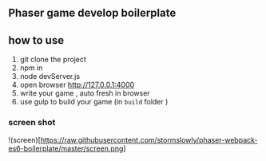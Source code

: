 Phaser game develop boilerplate
-------------------------------

## how to use

1. git clone the project
2. npm in 
3. node devServer.js
4. open browser <http://127.0.0.1:4000>
5. write your game , auto fresh in browser
6. use gulp to build your game (in `build` folder )


### screen shot

!(screen)[https://raw.githubusercontent.com/stormslowly/phaser-webpack-es6-boilerplate/master/screen.png]

